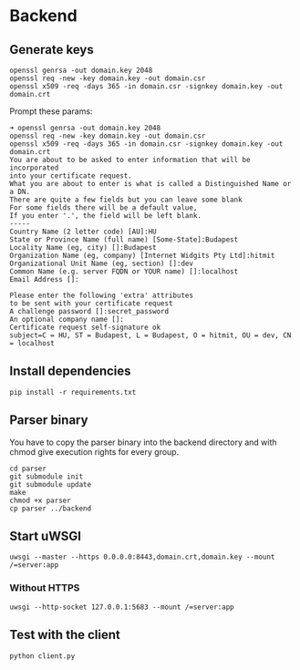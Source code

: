 # Backend

## Generate keys

```console
openssl genrsa -out domain.key 2048
openssl req -new -key domain.key -out domain.csr
openssl x509 -req -days 365 -in domain.csr -signkey domain.key -out domain.crt
```

Prompt these params:

```console
➜ openssl genrsa -out domain.key 2048
openssl req -new -key domain.key -out domain.csr
openssl x509 -req -days 365 -in domain.csr -signkey domain.key -out domain.crt
You are about to be asked to enter information that will be incorporated
into your certificate request.
What you are about to enter is what is called a Distinguished Name or a DN.
There are quite a few fields but you can leave some blank
For some fields there will be a default value,
If you enter '.', the field will be left blank.
-----
Country Name (2 letter code) [AU]:HU
State or Province Name (full name) [Some-State]:Budapest
Locality Name (eg, city) []:Budapest
Organization Name (eg, company) [Internet Widgits Pty Ltd]:hitmit
Organizational Unit Name (eg, section) []:dev
Common Name (e.g. server FQDN or YOUR name) []:localhost
Email Address []:

Please enter the following 'extra' attributes
to be sent with your certificate request
A challenge password []:secret_password
An optional company name []:
Certificate request self-signature ok
subject=C = HU, ST = Budapest, L = Budapest, O = hitmit, OU = dev, CN = localhost

```

## Install dependencies

```console
pip install -r requirements.txt
```

## Parser binary

You have to copy the parser binary into the backend directory and with chmod give execution rights for every group.

```console
cd parser
git submodule init
git submodule update
make
chmod +x parser
cp parser ../backend
```

## Start uWSGI

```console
uwsgi --master --https 0.0.0.0:8443,domain.crt,domain.key --mount /=server:app
```

### Without HTTPS

```
uwsgi --http-socket 127.0.0.1:5683 --mount /=server:app
```

## Test with the client

```
python client.py
```